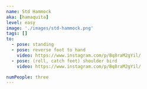 ```yaml
---
name: Std Hammock
aka: [hamaquita]
level: easy
image: './images/std-hammock.png'
tags: []
to:
  - pose: standing
  - pose: reverse foot to hand
    video: https://www.instagram.com/p/Bq8raM2gYil/
  - pose: (roll, catch feet) shoulder bird
    video: https://www.instagram.com/p/Bq8raM2gYil/

numPeople: three
---
```

